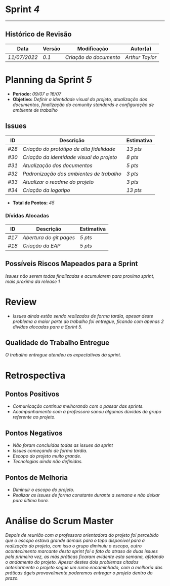 <!---
O layout da documentação das sprints foi feito se baseando nos documentos produzidos
pela equipe do software Acácia, estando disponíveis em: 
<https://github.com/fga-eps-mds/2019.2-Acacia/tree/develop/docs/sprints>.
Tal layout é apenas um exemplo e pode vir a ser alterado a qualquer momento!
-->
# Sprint _4_
---
## Histórico de Revisão
| Data | Versão | Modificação | Autor(a) |
| --- | --- | --- | --- |
| _11/07/2022_ | _0.1_ | _Criação do documento_ | _Arthur Taylor_ |

# Planning da Sprint _5_

- **Período:** _09/07 a 16/07_
- **Objetivo:** _Definir a identidade visual do projeto, atualização dos documentos, finalização do comunity standards e configuração de ambiente de trabalho_

## Issues

| **ID** | **Descrição** | **Estimativa** |
| --- | --- | --- | 
| _#28_ | _Criação do protótipo de alta fidelidade_ | _13 pts_ |
| _#30_ | _Criação da identidade visual do projeto_ | _8 pts_ |
| _#31_ | _Atualização dos documentos_ | _5 pts_ |
| _#32_ | _Padronização dos ambientes de trabalho_ | _3 pts_ |
| _#33_ | _Atualizar o readme do projeto_ | _3 pts_ |
| _#34_ | _Criação da logotipo_ | _13 pts_ |

- **Total de Pontos:** _45_

### Dívidas Alocadas
| **ID** | **Descrição** | **Estimativa** |
| --- | --------- | --------- | 
| _#17_ | _Abertura do git pages_ | _5 pts_ |
| _#18_ | _Criação da EAP_ | _5 pts_ |

## Possíveis Riscos Mapeados para a Sprint

_Issues não serem todas finalizadas e acumularem para proxima sprint, mais proxima da release 1_

# Review
- _Issues ainda estão sendo realizados de forma tardia, apesar deste problema a maior parte do trabalho foi entregue, ficando com apenas 2 divídas alocadas para a Sprint 5._

## Qualidade do Trabalho Entregue
_O trabalho entregue atendeu as expectativas da sprint._

# Retrospectiva

## Pontos Positivos
- _Comunicação continua melhorando com o passar das sprints._
- _Acompanhamento com a professora sanou algumas dúvidas do grupo referente ao projeto._

## Pontos Negativos
- _Não foram concluidas todas as issues da sprint_
- _Issues começando de forma tardia._
- _Escopo do projeto muito grande._
- _Tecnologias ainda não definidas._

## Pontos de Melhoria
- _Diminuir o escopo do projeto._
- _Realizar as issues de forma constante durante a semana e não deixar para última hora._

# Análise do Scrum Master
_Depois de reunião com a professora orientadora do projeto foi percebido que o escopo estava grande demais para o tepo disponível para a realização do projeto, com isso o grupo diminuiu o escopo, outro acontecimento marcante desta sprint foi o fato do atraso de duas issues pela primeira vez, as más práticas ficaram evidente esta semana, afetando o andamento do projeto. Apesar destes dois problemas citados anteriormente o projeto segue um rumo encaminhado, com a melhoria das práticas ágeis provavelmente poderemos entregar o projeto dentro do prazo._
